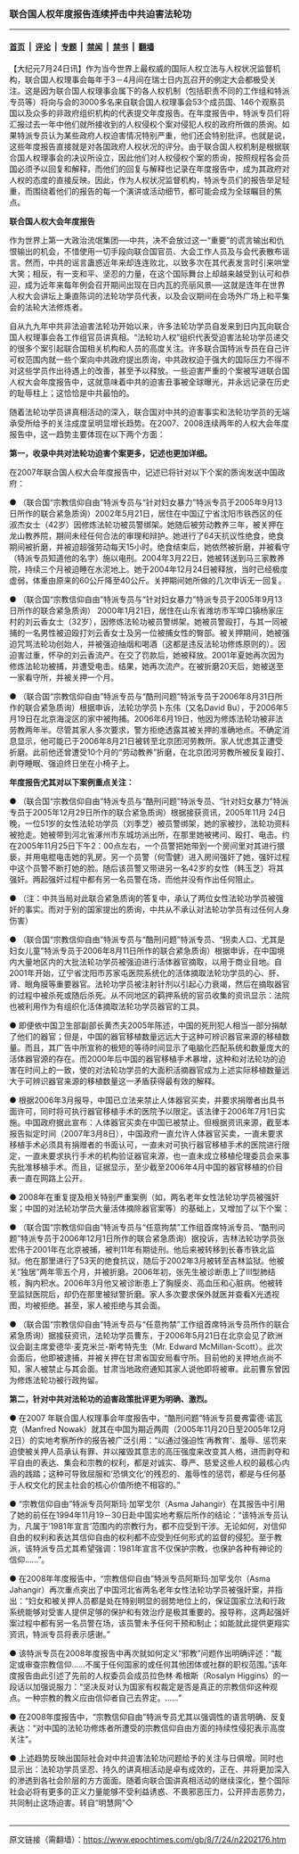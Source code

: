 ### 联合国人权年度报告连续抨击中共迫害法轮功

---

#### [首页](../../../..?n2202176) &nbsp;|&nbsp; [评论](../../../../../epoch-comment?n2202176) &nbsp;|&nbsp; [专题](../../../../../epoch-special?n2202176) &nbsp;|&nbsp; [禁闻](../../../../../epoch-news?n2202176) &nbsp;|&nbsp; [禁书](../../../../../books?n2202176) &nbsp;|&nbsp; [翻墙](https://github.com/gfw-breaker/nogfw/blob/master/README.md?n2202176)


<div class="post_content" id="artbody" itemprop="articleBody">
 <!-- article content begin -->
 <p>
  【大纪元7月24日讯】作为当今世界上最权威的国际人权立法与人权状况监督机构，联合国人权理事会每年于3－4月间在瑞士日内瓦召开的例定大会都极受关注。这是因为联合国人权理事会属下的各人权机制（包括职责不同的工作组和特派专员等）将向与会的3000多名来自联合国人权理事会53个成员国、146个观察员国以及众多的非政府组织机构的代表提交年度报告。在年度报告中，特派专员们将汇报过去一年中他们就所接收到的人权侵权个案对侵犯人权的政府所做的质询。如果特派专员认为某些政府人权迫害情况特别严重，他们还会特别批评。也就是说，这些年度报告直接就是对各国政府人权状况的评分。由于联合国人权机制是根据联合国人权理事会的决议所设立，因此他们对人权侵权个案的质询，按照规程各会员国必须予以回复和解释，而他们的回复与解释也记录在年度报告中，成为其政府对人权的态度的直接反映。因此，作为人权状况监督机构，特派专员们的报告举足轻重，而围绕着他们的报告的每一个演讲或活动细节，都可能会成为全球瞩目的焦点。
 </p>
 <p>
  <b>
   联合国人权大会年度报告
  </b>
 </p>
 <p>
  作为世界上第一大政治流氓集团──中共，决不会放过这一“重要”的谎言输出和仇恨输出的机会，不惜使用一切手段向联合国官员、大会工作人员及与会代表散布谣言。然而，中共的谣言蛊惑近年来却连连败北，以致多次在其代表发言时引来哄堂大笑；相反，有一支和平、坚忍的力量，在这个国际舞台上却越来越受到认可和恭迎，成为近年来每年例会召开期间出现在日内瓦的亮丽风景──这就是连年在世界人权大会讲坛上秉直陈词的法轮功学员代表，以及会议期间在会场外广场上和平集会的法轮大法修炼者。
 </p>
 <p>
  自从九九年中共非法迫害法轮功开始以来，许多法轮功学员自发来到日内瓦向联合国人权理事会各工作组官员讲真相。“法轮功人权”组织代表受迫害法轮功学员递交的很多个案引起联合国相关机构和人员的高度关注。许多联合国特派专员在自己许可权范围内就一些个案向中共政府提出质询，中共政权迫于强大的国际压力不得不对这些学员作出待遇上的改善，甚至予以释放。一些迫害严重的个案被写进联合国人权大会年度报告中，这就意味着中共的迫害丑事被全球曝光，并永远记录在历史的耻辱柱上；这恰恰是中共最怕的。
 </p>
 <p>
  随着法轮功学员讲真相活动的深入，联合国对中共的迫害事实和法轮功学员的无端承受所给予的关注成度呈明显增长趋势。在2007、2008连续两年的人权大会年度报告中，这一趋势主要体现在以下两个方面：
 </p>
 <p>
  <b>
   第一，收录中共对法轮功迫害个案更多，记述也更加详细。
  </b>
 </p>
 <p>
  在2007年联合国人权大会年度报告中，记述已将针对以下个案的质询发送中国政府：
 </p>
 <p>
  ●	（联合国“宗教信仰自由”特派专员与“针对妇女暴力”特派专员于2005年9月13日所作的联合紧急质询）2002年5月21日，居住在中国辽宁省沈阳市铁西区的任淑杰女士（42岁）因修炼法轮功被员警绑架。她随后被劳动教养三年，被关押在龙山教养院，期间未经任何合法的审理和辩护。她进行了64天抗议性绝食，绝食期间被折磨，并被迫超强劳动每天15小时。绝食结束后，她依然被折磨，并被看守（特派专员知道他的名字）施以电刑。2004年3月22日，她被转送到马三家教养院，持续三个月被迫睡在水泥地上。她于2004年12月24日被释放，当时已经极度虚弱，体重由原来的60公斤降至40公斤。关押期间她所做的几次申诉无一回复。
 </p>
 <p>
  ●	（联合国“宗教信仰自由”特派专员与“针对妇女暴力”特派专员于2005年9月13日所作的联合紧急质询） 2000年1月21日，居住在山东省潍坊市军埠口镇杨家庄村的刘云香女士（32岁），因修炼法轮功被员警绑架。她被员警殴打，与其一同被捕的一名男性被迫殴打刘云香女士及另一位被捕女性的臀部。被关押期间，她被强迫咒骂法轮功创始人，并被强迫抽烟和喝酒（这都是违反法轮功修炼原则的）。因迫害过重，怀孕的刘云香流产。在交了罚款后，她被释放。2001年夏她再次因为修炼法轮功被捕，并遭受电击。结果，她再次流产。在被折磨20天后，她被送至一家看守所，并被关押一个月。
 </p>
 <p>
  ●	（联合国“宗教信仰自由”特派专员与“酷刑问题”特派专员于2006年8月31日所作的联合紧急质询）根据申诉，法轮功学员卜东伟（又名David Bu），于2006年5月19日在北京海淀区的家中被拘捕。2006年6月19日，他因为修炼法轮功被非法劳教两年半。尽管其家人多次要求，警方拒绝透露其被关押的准确地点。不确定消息显示，他可能已于2006年8月21日被转至北京团河劳教所。家人忧虑其正遭受折磨。此前他还曾遭受10个月的“劳动教养”折磨，在北京团河劳教所被反复殴打、剥夺睡眠、强迫终日坐在小椅子上。
 </p>
 <p>
  <b>
   年度报告尤其对以下案例重点关注：
  </b>
 </p>
 <p>
  ●	（联合国“宗教信仰自由”特派专员与“酷刑问题”特派专员、“针对妇女暴力”特派专员于2005年12月29日所作的联合紧急质询）根据接获资讯，2005年11月 24日晚，一位51岁的女性法轮功学员（刘季芝）被员警绑架，她的家被抄，法轮功资料被抢走。她被带到河北省涿州市东城坊派出所，在那里她被拷问、殴打、电击。约在2005年11月25日下午2：00点左右，一个员警把她带到一个房间里对其进行猥亵，并用电棍电击她的乳房。另一个员警（何雪健）进入房间强奸了她，强奸过程中这个员警不断打她的脸。随后该员警又带进另一名42岁的女性（韩玉芝）将其强奸。两起强奸过程中都有另一名员警在场，而他并没有作出任何阻止。
 </p>
 <p>
  ●	（注：中共当局对此联合紧急质询的答复中，承认了两位女性法轮功学员被强奸的事实。而对于别的国家提出的质询，中共从不承认对法轮功学员有过任何人身伤害）
 </p>
 <p>
  ●	（联合国“宗教信仰自由”特派专员与“酷刑问题”特派专员、“拐卖人口、尤其是妇女儿童”特派专员于2006年8月11日所作的联合紧急质询）根据申诉，在中国境内大量地区内的大批法轮功学员被强迫进行活体器官摘取，以用于商业目地。自2001年开始，辽宁省沈阳市苏家屯医院系统化的活体摘取法轮功学员的心、肝、肾、眼角膜等重要器官。法轮功学员被注射针剂以引起心力衰竭，然后在摘取器官的过程中被杀死或随后杀死。从不同地区的羁押系统的官员收集的资讯显示：法院也被利用作为有组织化活体摘取法轮功学员器官的工具。
 </p>
 <p>
  ●	即便依中国卫生部副部长黄杰夫2005年陈述，中国的死刑犯人相当一部分捐献了他们的器官；但是，中国的器官移植数量远远大于这种可辨识器官来源的移植数量。而且，其广告中所宣称的极短的等待时间显示了电脑化匹配系统和数量庞大的活体器官源的存在。而2000年后中国的器官移植手术暴增，这种和对法轮功的迫害在时间上的一致，使的对法轮功学员的大面积活摘器官成为上述实际移植数量远大于可辨识器官来源的移植数量这一矛盾获得最有效的解释。
 </p>
 <p>
  ●	根据2006年3月报导，中国已立法来禁止人体器官买卖，并要求捐赠者出具书面许可，同时将可执行器官移植手术的医院予以限定。该法律于2006年7月1日实施。中国政府据此宣布：人体器官买卖在中国已被禁止。但根据资讯来源，截至本报告拟定时间（2007年3月8日），中国政府一直允许人体器官买卖，一直未要求移植手术必须具有捐赠者的书面认可，一直未对可执行器官移植手术的医院进行限定，一直未要求执行手术的机构验证器官来源，也一直未成立移植伦理委员会来事先批准移植手术。而且，证据显示，至少截至2006年4月中国的器官移植的价目表一直在网路上公开。
 </p>
 <p>
  ●	2008年在重复提及相关特别严重案例（如，两名老年女性法轮功学员被强奸案；中国的对法轮功学员大量活体摘除器官案等）的基础上，又增加了以下个案：
 </p>
 <p>
  ●	（联合国“宗教信仰自由”特派专员与“任意拘禁”工作组首席特派专员、“酷刑问题”特派专员于2006年12月1日所作的联合紧急质询）据投诉，吉林法轮功学员张宏伟于2001年在北京被捕，被判11年有期徒刑。他后来被转移到长春市铁北监狱。他在那里进行了53天的绝食抗议，随后于2002年3月被转至吉林监狱。他被关“独居”两年零五个月，并被折磨。2006年初，张先生被诊断患上了III型肺结核，胸内积水。2006年3月他又被诊断患上了胸膜炎、高血压和心脏病。他被转至监狱医院后，却仍在那里被狱警折磨。家人多次要求保外就医并查看X光透视图，均被拒绝。甚至，家人被拒绝与其会面。
 </p>
 <p>
  ●	（联合国“宗教信仰自由”特派专员与“任意拘禁”工作组首席特派专员所作的联合紧急质询）据接获资讯，法轮功学员曹东，于2006年5月21日在北京会见了欧洲议会副主席爱德华‧麦克米兰-斯考特先生（Mr. Edward McMillan-Scott）。此次会面后，他即被逮捕，并被关押在甘肃省国安局看守所。目前他的关押地点尚不知，家人被禁止与其会面。甘肃当地政府通知其家人说他即将被审。此前曹东曾因为修炼法轮功被行政拘留。
 </p>
 <p>
  <b>
   第二，针对中共对法轮功的迫害政策批评更为明确、激烈。
  </b>
 </p>
 <p>
  ●	在2007 年联合国人权理事会年度报告中，“酷刑问题”特派专员曼弗雷德‧诺瓦克（Manfred Nowak）就其在中国为期近两周（2005年11月20日至2005年12月2日）的实地考察所作的报告被广泛引用：“以通过强迫性‘再教育’、羞辱、惩罚来迫使被关押人员承认有罪、并以摧毁其意志的高压强度来改变其人格，进而剥夺和平自由的表达、集会和宗教的权利，都是对诚实、尊严、慈爱这些人权的最核心内涵的践踏；这种可导致屈服和‘恐惧文化’的残忍的、羞辱性的惩罚，都是与任何基于人权文化的民主社会的核心价值所绝不相容的。”
 </p>
 <p>
  ●	“宗教信仰自由”特派专员阿斯玛‧加罕戈尔（Asma Jahangir）在其报告中引用了她的前任在1994年11月19－30日赴中国实地考察后所作的结论：“该特派专员认为，凡属于‘1981年宣言’范围内的宗教行为，都不应受到干涉。无论如何，对信仰自由的权利和表达其信仰自由的权利都不应受到任何形式的监督的侵犯。至于教派，该特派专员尤其希望强调：1981年宣言不仅保护宗教，也保护各种有神论的信仰……”。
 </p>
 <p>
  ●	在2008年年度报告中，“宗教信仰自由”特派专员阿斯玛‧加罕戈尔（Asma Jahangir）再次重点突出了中国河北省两名老年女性法轮功学员被强奸案，并指出：“妇女和被关押人员都是处在特别明显的弱势地位上的，保证国家立法和行政系统能够对受害人提供足够的保护和有效治疗是极其重要的。报导称，这两起强奸案过程中都有另一名员警在场，该员警未予任何干预和制止；如能就此提供更翔实资讯，特派专员将表示感谢。”
 </p>
 <p>
  ●	该特派专员在2008年度报告中再次就如何定义“邪教”问题作出明确评述：“裁定或审查宗教信仰……不属于任何国家的或任何其他团体或社群的职权范围。”该年度报告由此引述了先前的人权委员会成员拉色林‧希根斯（Rosalyn Higgins）的一段话以加强说服力：“坚决反对认为国家有权裁定是否是真正的宗教信仰这种观点。一种宗教的教义应由信仰者自己去界定。……”
 </p>
 <p>
  ●	在2008年度报告中，“宗教信仰自由”特派专员尤其以强调性的语言明确、反复表达：“对中国的法轮功修炼者所遭受的宗教信仰自由方面的持续性侵犯表示高度关注”。
 </p>
 <p>
  ●	上述趋势反映出国际社会对中共迫害法轮功问题给予的关注与日俱增。同时也显示出：法轮功学员坚忍、持久的讲真相活动是卓有成效的，正在、并将更加深入的渗透到各社会阶层的方方面面。随着向联合国讲真相活动的继续深化，整个国际社会必将有更多的正义力量能够不受利益诱惑、不畏邪恶压力，公开抨击恶势力，共同制止这场迫害。转自“明慧网”◇
  <br/>
  <font color="#ffffff">
   (http://www.dajiyuan.com)
  </font>
 </p>
 <!-- article content end -->
 <div id="below_article_ad">
 </div>
</div>


---

原文链接（需翻墙）：https://www.epochtimes.com/gb/8/7/24/n2202176.htm